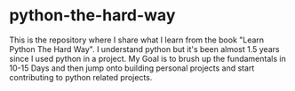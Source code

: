 # python-the-hard-way
This is the repository where I share what I learn from the book "Learn Python The Hard Way".
I understand python but it's been almost 1.5 years since I used python in a project. 
My Goal is to brush up the fundamentals in 10-15 Days and then jump onto building personal projects and start contributing to python related projects.